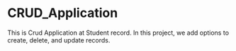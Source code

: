 # CRUD_Application
This is Crud Application at Student record. In this project, we add options to create, delete, and update records.  
